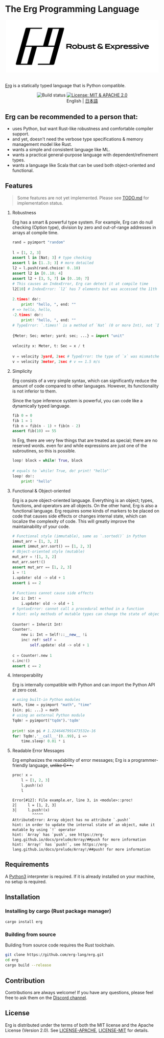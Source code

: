 # The Erg Programming Language

<div align="center">
    <img width="500" src="./assets/erg_logo_with_slogan.svg">
</div>

<br>[Erg](https://mtshiba.github.io/TheErgBook) is a statically typed language that is Python compatible.

<p align='center'>
    <img alt="Build status" src="https://github.com/erg-lang/erg/actions/workflows/rust.yml/badge.svg">
    <a href="https://opensource.org/licenses/Apache-2.0"><img alt="License: MIT & APACHE 2.0" src="https://img.shields.io/badge/license-Apache--2.0_OR_MIT-blue"></a><br>
    English | <a href='./README_JA.md'>日本語</a>
</p>

## Erg can be recommended to a person that&colon;

* uses Python, but want Rust-like robustness and comfortable compiler support.
* and yet, doesn't need the verbose type specifications & memory management model like Rust.
* wants a simple and consistent language like ML.
* wants a practical general-purpose language with dependent/refinement types.
* wants a language like Scala that can be used both object-oriented and functional.

## Features

> Some features are not yet implemented. Please see [TODO.md](./TODO.md) for implementation status.

1. Robustness

    Erg has a smart & powerful type system. For example, Erg can do null checking (Option type), division by zero and out-of-range addresses in arrays at compile time.

    ```python
    rand = pyimport "random"

    l = [1, 2, 3]
    assert l in [Nat; 3] # type checking
    assert l in [1..3; 3] # more detailed
    l2 = l.push(rand.choice! 0..10)
    assert l2 in [0..10; 4]
    assert l2 + [3, 5, 7] in [0..10; 7]
    # This causes an IndexError, Erg can detect it at compile time
    l2[10] # IndexError: `l2` has 7 elements but was accessed the 11th element

    2.times! do!:
        print! "hello, ", end: ""
    # => hello, hello, 
    -2.times! do!:
        print! "hello, ", end: ""
    # TypeError: `.times!` is a method of `Nat` (0 or more Int), not `Int`

    {Meter; Sec; meter; yard; sec; ...} = import "unit"

    velocity x: Meter, t: Sec = x / t

    v = velocity 3yard, 2sec # TypeError: the type of `x` was mismatched: expect `Meter`, found `Yard`
    v = velocity 3meter, 2sec # v == 1.5 m/s
    ```

2. Simplicity

    Erg consists of a very simple syntax, which can significantly reduce the amount of code compared to other languages. However, its functionality is not inferior to them.

    Since the type inference system is powerful, you can code like a dynamically typed language.

    ```python
    fib 0 = 0
    fib 1 = 1
    fib n = fib(n - 1) + fib(n - 2)
    assert fib(10) == 55
    ```

    In Erg, there are very few things that are treated as special; there are no reserved words.
    even for and while expressions are just one of the subroutines, so this is possible.

    ```python
    loop! block = while! True, block

    # equals to `while! True, do! print! "hello"`
    loop! do!:
        print! "hello"
    ```

3. Functional & Object-oriented

    Erg is a pure object-oriented language. Everything is an object; types, functions, and operators are all objects. On the other hand, Erg is also a functional language.
    Erg requires some kinds of markers to be placed on code that causes side effects or changes internal state, which can localize the complexity of code. This will greatly improve the maintainability of your code.

    ```python
    # Functional style (immutable), same as `.sorted()` in Python
    immut_arr = [1, 3, 2]
    assert immut_arr.sort() == [1, 2, 3]
    # Object-oriented style (mutable)
    mut_arr = ![1, 3, 2]
    mut_arr.sort!()
    assert mut_arr == [1, 2, 3]
    i = !1
    i.update! old -> old + 1
    assert i == 2

    # Functions cannot cause side effects
    inc i: Int! =
        i.update! old -> old + 1
    # SyntaxError: cannot call a procedural method in a function
    # hint: only methods of mutable types can change the state of objects

    Counter! = Inherit Int!
    Counter!.
        new i: Int = Self!::__new__ !i
        inc! ref! self =
            self.update! old -> old + 1

    c = Counter!.new 1
    c.inc!()
    assert c == 2
    ```

4. Interoperability

    Erg is internally compatible with Python and can import the Python API at zero cost.

    ```python
    # using built-in Python modules
    math, time = pyimport "math", "time"
    {sin; pi; ...} = math
    # using an external Python module
    Tqdm! = pyimport("tqdm").'tqdm'

    print! sin pi # 1.2246467991473532e-16
    for! Tqdm!.'__call__'(0..99), i =>
        time.sleep! 0.01 * i
    ```

5. Readable Error Messages

    Erg emphasizes the readability of error messages; Erg is a programmer-friendly language, ~~unlike C++.~~

    ```python
    proc! x =
        l = [1, 2, 3]
        l.push!(x)
        l
    ```

    ```console
    Error[#12]: File example.er, line 3, in <module>::proc!
    2│     l = [1, 2, 3]
    3│     l.push!(x)
             ^^^^^
    AttributeError: Array object has no attribute `.push!`
    hint: in order to update the internal state of an object, make it mutable by using `!` operator
    hint: `Array` has `push`, see https://erg-lang.github.io/docs/prelude/Array/##push for more information
    hint: `Array!` has `push!`, see https://erg-lang.github.io/docs/prelude/Array!/##push! for more information
    ```

## Requirements

A [Python3](https://www.python.org/) interpreter is required. If it is already installed on your machine, no setup is required.

## Installation

### Installing by cargo (Rust package manager)

```sh
cargo install erg
```

### Building from source

Building from source code requires the Rust toolchain.

```sh
git clone https://github.com/erg-lang/erg.git
cd erg
cargo build --release
```

## Contribution

Contributions are always welcome!
If you have any questions, please feel free to ask them on the [Discord channel](https://discord.gg/zfAAUbgGr4).

## License

Erg is distributed under the terms of both the MIT license and the Apache License (Version 2.0).
See [LICENSE-APACHE](./LICENSE-APACHE), [LICENSE-MIT](./LICENSE-MIT) for details.
